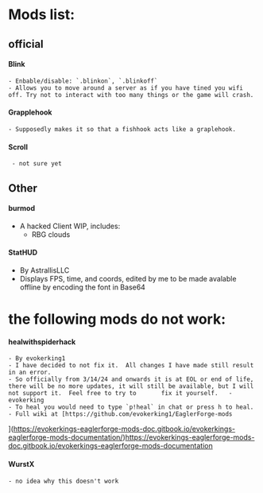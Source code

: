 
# Mods list:
## official
  #### Blink
    - Enbable/disable: `.blinkon`, `.blinkoff`
    - Allows you to move around a server as if you have tined you wifi off. Try not to interact with too many things or the game will crash.
  #### Grapplehook
    - Supposedly makes it so that a fishhook acts like a graplehook.
  #### Scroll
     - not sure yet

## Other
#### burmod
  - A hacked Client WIP, includes:
    - RBG clouds
#### StatHUD
  - By AstrallisLLC
  - Displays FPS, time, and coords, edited by me to be made avalable offline by encoding the font in Base64

# the following mods do not work:
  #### healwithspiderhack
    - By evokerking1
    - I have decided to not fix it.  All changes I have made still result in an error.
    - So officially from 3/14/24 and onwards it is at EOL or end of life, there will be no more updates, it will still be available, but I will not support it.  Feel free to try to       fix it yourself.   -evokerking
    - To heal you would need to type `p!heal` in chat or press h to heal.
    - Full wiki at [https://github.com/evokerking1/EaglerForge-mods
](https://evokerkings-eaglerforge-mods-doc.gitbook.io/evokerkings-eaglerforge-mods-documentation/)https://evokerkings-eaglerforge-mods-doc.gitbook.io/evokerkings-eaglerforge-mods-documentation
  #### WurstX
    - no idea why this doesn't work
    
